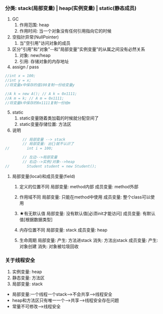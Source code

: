 ### 分类: stack(局部变量) | heap(实例变量) | static(静态成员)

1. GC
    1. 作用范围: heap
    2. 作用时间: 当一个对象没有任何引用指向它的时候
2. 空指针异常(NullPointer)
    1. 当"空引用"访问对象的成员
3. 区分"引用"和"对象"--和"局部变量"实例变量"的从属之间没有必然关系
    1. 对象: new/heap
    2. 引用: 存储对象的内存地址
4. assign / pass
```java
//int x = 100;
//int y = x;
//将变量x中保存的值100复制一份给变量y
```
```java
//A k = new A(); // A k = 0x1111;
//A m = k; // A m = 0x1111;
//将变量k中保存的0x1111复制一份给m
```
5. static
    1. static变量随着类加载的时候就分配空间了
    2. static变量存储位置: 方法区
6. 说明
```java
        // 局部变量 --> stack
        // 局部变量: 出{}就不认识了
//        int i = 100;

        // 左边-->局部变量
        // 右边-->实例/对象-->heap
//        Student student = new Student();

```
1.   局部变量(local)和成员变量(field)
    
     1. 定义的位置不同
     局部变量: method内部
     成员变量: method外部
    
     2. 作用域不同
     局部变量: 只能在method中使用
     成员变量: 整个class可以使用
    
     3. ★有无默认值
     局部变量: 没有默认值[必须init才能访问]
     成员变量: 有默认值[根据数据类型]
    
     4. 内存位置不同
     局部变量: stack
     成员变量: heap
    
     5. 生命周期
     局部变量: 产生: 方法进stack 消失: 方法出stack
     成员变量: 产生: 对象创建 消失: 对象被垃圾回收
     
     
 ### 关于线程安全
 1. 实例变量: heap
 2. 静态变量: 方法区
 3. 局部变量: stack
 * 局部变量:一个线程一个stack-->不会共享-->线程安全
 * heap和方法区只有唯一一个-->共享-->线程安全存在问题
 * 常量不可修改-->线程安全